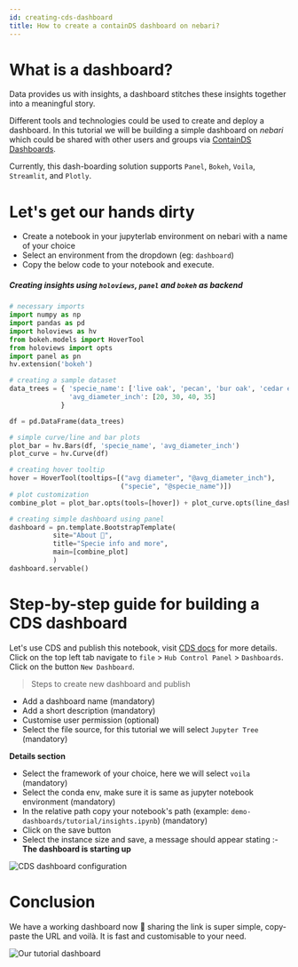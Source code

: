 ```yaml
---
id: creating-cds-dashboard
title: How to create a containDS dashboard on nebari?
---
```


# What is a dashboard?

Data provides us with insights, a dashboard stitches these insights together into a meaningful story.

Different tools and technologies could be used to create and deploy a dashboard. In this tutorial
we will be building a simple dashboard on _nebari_ which could be shared with other users and groups via
[ContainDS Dashboards](https://cdsdashboards.readthedocs.io/en/stable/).

Currently, this dash-boarding solution supports `Panel`, `Bokeh`, `Voila`, `Streamlit`, and `Plotly`.

# Let's get our hands dirty

- Create a notebook in your jupyterlab environment on nebari with a name of your choice
- Select an environment from the dropdown (eg: `dashboard`)
- Copy the below code to your notebook and execute.

##### Creating insights using `holoviews`, `panel` and `bokeh` as backend

```python
# necessary imports
import numpy as np
import pandas as pd
import holoviews as hv
from bokeh.models import HoverTool
from holoviews import opts
import panel as pn
hv.extension('bokeh')

# creating a sample dataset
data_trees = { 'specie_name': ['live oak', 'pecan', 'bur oak', 'cedar elm'],
               'avg_diameter_inch': [20, 30, 40, 35]
             }

df = pd.DataFrame(data_trees)

# simple curve/line and bar plots
plot_bar = hv.Bars(df, 'specie_name', 'avg_diameter_inch')
plot_curve = hv.Curve(df)

# creating hover tooltip
hover = HoverTool(tooltips=[("avg diameter", "@avg_diameter_inch"),
                            ("specie", "@specie_name")])
# plot customization
combine_plot = plot_bar.opts(tools=[hover]) + plot_curve.opts(line_dash='dashed')

# creating simple dashboard using panel
dashboard = pn.template.BootstrapTemplate(
           site="About 🌳",
           title="Specie info and more",
           main=[combine_plot]
           )
dashboard.servable()
```

# Step-by-step guide for building a CDS dashboard

Let's use CDS and publish this notebook, visit [CDS docs](https://cdsdashboards.readthedocs.io/en/stable/) for more details.
Click on the top left tab navigate to `file` > `Hub Control Panel` > `Dashboards`. Click on the button `New Dashboard`.

> Steps to create new dashboard and publish

- Add a dashboard name (mandatory)
- Add a short description (mandatory)
- Customise user permission (optional)
- Select the file source, for this tutorial we will select `Jupyter Tree` (mandatory)

**Details section**

- Select the framework of your choice, here we will select `voila` (mandatory)
- Select the conda env, make sure it is same as jupyter notebook environment (mandatory)
- In the relative path copy your notebook's path (example: `demo-dashboards/tutorial/insights.ipynb`) (mandatory)
- Click on the save button
- Select the instance size and save, a message should appear stating :- **The dashboard is starting up**

![CDS dashboard configuration](/img/cds_details.png)

# Conclusion

We have a working dashboard now 🎉 sharing the link is super simple, copy-paste the URL and voilà.
It is fast and customisable to your need.

![Our tutorial dashboard](/img/dashboard.png)
